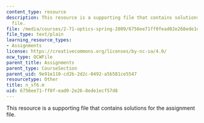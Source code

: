 ```yaml
---
content_type: resource
description: This resource is a supporting file that contains solutions for the assignment
  file.
file: /media/courses/2-71-optics-spring-2009/6756ee71ff0fead02e268ede1ecf57d8_n_sf6.m
file_type: text/plain
learning_resource_types:
- Assignments
license: https://creativecommons.org/licenses/by-nc-sa/4.0/
ocw_type: OCWFile
parent_title: Assignments
parent_type: CourseSection
parent_uid: 9e91e110-cd2b-2d2c-0492-a5b581ce5547
resourcetype: Other
title: n_sf6.m
uid: 6756ee71-ff0f-ead0-2e26-8ede1ecf57d8
---
```

This resource is a supporting file that contains solutions for the assignment file.